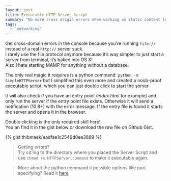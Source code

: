 ```yaml
---
layout: post
title: Executable HTTP Server Script
summary: "No more cross origin errors when working on static content locally"
tags:
  - "networking"
---
```


Get cross-domain errors in the console because you’re running
`file://` instead of a real `http://` server suck.  
I rarely use the file protocol anymore because it’s way simpler to just start a server from terminal, it’s baked into OS X!  
Also I hate starting MAMP for anything without a database.

The only real magic it requires is a python command: `python -m SimpleHTTPServer` but I simplified this even more and created a noob-proof executable script, which you can just double click to start the server.

It will also check if you have an entry point (*index.html* for example) and only run the server if the entry point file exists. Otherwise it will send a notification (10.8+) with the error message.
If the entry file is found it starts the server and opens it in the browser.

Double clicking is the only required skill here!  
You an find it in the gist below or download the raw file on Github Gist.

{% gist thibmaek/eadfae1c2549d0ee3899 %}

> Getting errors?  
Try cd’ing to the directory where you placed the Server Script
and use `chmod +x HTTPServer.command` to make it executable again.

> More about the python command it possible options like port specifying? Read it [here](https://docs.python.org/2/library/simplehttpserver.html)
